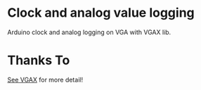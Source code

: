 # Clock and analog value logging

Arduino clock and analog logging on VGA with VGAX lib.

# Thanks To

[See VGAX](https://github.com/smaffer/vgax) for more detail!
